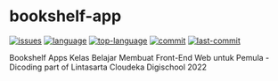 # bookshelf-app
[![issues](https://img.shields.io/github/issues/rizrmdhn/bookshelf-app)](https://github.com/rizrmdhn/bookshelf-app/issues)
[![language](https://img.shields.io/github/languages/count/rizrmdhn/bookshelf-app)](https://github.com/rizrmdhn/bookshelf-app/search?l=javascript)
[![top-language](https://img.shields.io/github/languages/top/rizrmdhn/bookshelf-app)](https://github.com/rizrmdhn/bookshelf-app/search?l=javascript)
[![commit](https://img.shields.io/github/commit-activity/m/rizrmdhn/bookshelf-app)](https://github.com/rizrmdhn/bookshelf-app/commits/main)
[![last-commit](https://img.shields.io/github/last-commit/rizrmdhn/bookshelf-app)](https://github.com/rizrmdhn/bookshelf-app/commits/main)

Bookshelf Apps Kelas Belajar Membuat Front-End Web untuk Pemula - Dicoding part of Lintasarta Cloudeka Digischool 2022

